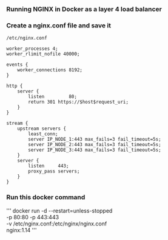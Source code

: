 ### Running NGINX in Docker as a layer 4 load balancer

### Create a nginx.conf file and save it

```
/etc/nginx.conf
```
```
worker_processes 4;
worker_rlimit_nofile 40000;

events {
    worker_connections 8192;
}

http {
    server {
        listen         80;
        return 301 https://$host$request_uri;
    }
}

stream {
    upstream servers {
        least_conn;
        server IP_NODE_1:443 max_fails=3 fail_timeout=5s;
        server IP_NODE_2:443 max_fails=3 fail_timeout=5s;
        server IP_NODE_3:443 max_fails=3 fail_timeout=5s;
    }
    server {
        listen     443;
        proxy_pass servers;
    }
}
```

### Run this docker command

'''
docker run -d --restart=unless-stopped \
  -p 80:80 -p 443:443 \
  -v /etc/nginx.conf:/etc/nginx/nginx.conf \
  nginx:1.14
'''

